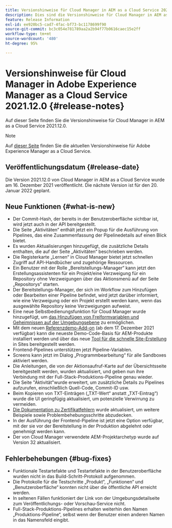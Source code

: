 ```yaml
---
title: Versionshinweise für Cloud Manager in AEM as a Cloud Service 2021.12.0
description: Dies sind die Versionshinweise für Cloud Manager in AEM as a Cloud Service 2021.12.0.
feature: Release Information
exl-id: ee920bc5-cad7-4fac-bf73-bc1178699f90
source-git-commit: bc3c054e781789aa2a2b94f77b0616caec15e2ff
workflow-type: tm+mt
source-wordcount: '480'
ht-degree: 95%

---
```


# Versionshinweise für Cloud Manager in Adobe Experience Manager as a Cloud Service 2021.12.0 {#release-notes}

Auf dieser Seite finden Sie die Versionshinweise für Cloud Manager in AEM as a Cloud Service 2021.12.0.

>[!NOTE]
>
>Auf [dieser Seite](/help/release-notes/release-notes-cloud/release-notes-current.md) finden Sie die aktuellen Versionshinweise für Adobe Experience Manager as a Cloud Service.

## Veröffentlichungsdatum {#release-date}

Die Version 2021.12.0 von Cloud Manager in AEM as a Cloud Service wurde am 16. Dezember 2021 veröffentlicht. Die nächste Version ist für den 20. Januar 2022 geplant.

## Neue Funktionen {#what-is-new}

* Der Commit-Hash, der bereits in der Benutzeroberfläche sichtbar ist, wird jetzt auch in der API bereitgestellt.
* Die Seite „Aktivitäten“ enthält jetzt ein Popup für die Ausführung von Pipelines, das eine Zusammenfassung der Pipelinedetails auf einen Blick bietet.
* Es wurden Aktualisierungen hinzugefügt, die zusätzliche Details enthalten, die auf der Seite „Aktivitäten“ beschrieben werden.
* Die Registerkarte „Lernen“ in Cloud Manager bietet jetzt schnellen Zugriff auf API-Handbücher und zugehörige Ressourcen.
* Ein Benutzer mit der Rolle „Bereitstellungs-Manager“ kann jetzt den Erstellungsassistenten für ein Projekt/eine Verzweigung für ein Repository ohne Verzweigungen über das Aktionsmenü auf der Seite „Repositorys“ starten.
* Der Bereitstellungs-Manager, der sich im Workflow zum Hinzufügen oder Bearbeiten einer Pipeline befindet, wird jetzt darüber informiert, wie eine Verzweigung oder ein Projekt erstellt werden kann, wenn das ausgewählte Repository keine Verzweigungen aufweist.
* Eine neue Selbstbedienungsfunktion für Cloud Manager wurde hinzugefügt, um [das Hinzufügen von Freiformvariablen und Geheimnissen auf der Umgebungsebene](/help/implementing/cloud-manager/environment-variables.md) zu ermöglichen.
* Mit dem neuen [Referenzdemo-Add-on](/help/journey-sites/demos-add-on/overview.md) (ab dem 17. Dezember 2021 verfügbar) kann die neueste Demo-Code-Basis für AEM-Produkte installiert werden und über das neue [Tool für die schnelle Site-Erstellung](/help/journey-sites/quick-site/overview.md) in Sites bereitgestellt werden.
* Frontend-Pipelines unterstützen jetzt Pipeline-Variablen.
* Screens kann jetzt im Dialog „Programmbearbeitung“ für alle Sandboxes aktiviert werden.
* Die Anleitungen, die von der Aktionsaufruf-Karte auf der Übersichtsseite bereitgestellt werden, wurden aktualisiert, und geben nun ihre Verbindung mit der Full-Stack-Produktions-Pipeline genau wieder.
* Die Seite &quot;Aktivität&quot;wurde erweitert, um zusätzliche Details zu Pipelines aufzurufen, einschließlich Quell-Code, Commit-ID usw.
* Beim Kopieren von TXT-Einträgen („TXT-Wert“ anstatt „TXT-Eintrag“) wurde die UI geringfügig aktualisiert, um potenzielle Verwirrung zu vermeiden.
* [Die Dokumentation zu Zertifikatfehlern](/help/implementing/cloud-manager/managing-ssl-certifications/add-ssl-certificate.md#certificate-errors) wurde aktualisiert, um weitere Beispiele sowie Problembehebungsschritte abzudecken.
* In der Ausführung der Frontend-Pipeline ist jetzt eine Option verfügbar, mit der sie vor der Bereitstellung in der Produktion abgelehnt oder genehmigt werden kann.
* Der von Cloud Manager verwendete AEM-Projektarchetyp wurde auf Version 32 aktualisiert.


## Fehlerbehebungen {#bug-fixes}

* Funktionale Testartefakte und Testartefakte in der Benutzeroberfläche wurden nicht in das Build-Schritt-Protokoll aufgenommen.
* Die Protokolle für die Testschritte „Produkt“, „Funktionen“ und „Benutzeroberfläche“ konnten nicht über die öffentliche API erreicht werden.
* In seltenen Fällen funktioniert der Link von der Umgebungsdetailseite zum Veröffentlichungs- oder Vorschau-Service nicht.
* Full-Stack-Produktions-Pipelines erhalten weiterhin den Namen „Produktions-Pipeline“, selbst wenn der Benutzer einen anderen Namen in das Namensfeld eingibt.
